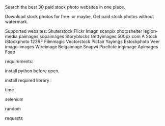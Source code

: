 Search the best 30 paid stock photo websites in one place.

Download stock photos for free.
or maybe,
Get paid stock photos without watermark.

Supported websites:
 Shuterstock
 Flickr
 Imagn
 scanpix
 photoshelter
 legion-media
 paimages
 sopaimages
 Storyblocks Gettyimages
 500px.com
 A Stock
 iStockphoto
 123RF
 Filmmagic
 Vectorstock
 Picfair
 Yayimgs
 Estockphoto
 Veer
 imago-images
 Wireimage
 Belgaimage
 Snapwi
 Pixeltote
 ingimage
 Apimages
 Foap


requirements:

  install python before open.

  install required library :

  time

  selenium

  random

  requests
